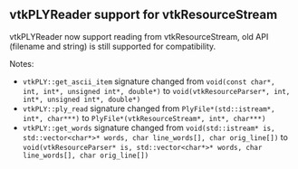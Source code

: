 ## vtkPLYReader support for vtkResourceStream

vtkPLYReader now support reading from vtkResourceStream, old API (filename and string) is still supported for compatibility.

Notes:
 - `vtkPLY::get_ascii_item` signature changed from `void(const char*, int, int*, unsigned int*, double*)` to `void(vtkResourceParser*, int, int*, unsigned int*, double*)`
 - `vtkPLY::ply_read` signature changed from `PlyFile*(std::istream*, int*, char***)` to `PlyFile*(vtkResourceStream*, int*, char***)`
 - `vtkPLY::get_words` signature changed from `void(std::istream* is, std::vector<char*>* words, char line_words[], char orig_line[])` to `void(vtkResourceParser* is, std::vector<char*>* words, char line_words[], char orig_line[])`
